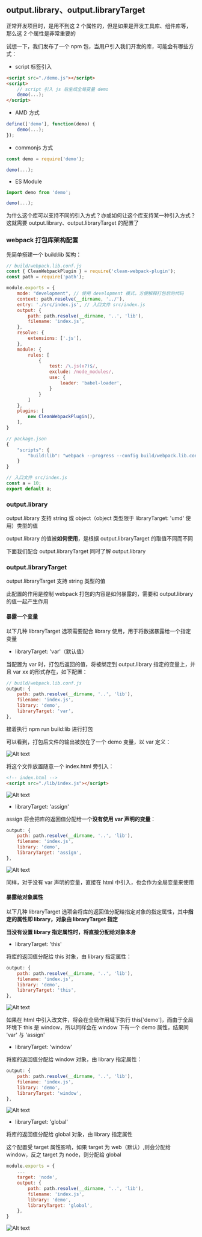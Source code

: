## output.library、output.libraryTarget

正常开发项目时，是用不到这 2 个属性的，但是如果是开发工具库、组件库等，那么这 2 个属性是非常重要的

试想一下，我们发布了一个 npm 包，当用户引入我们开发的库，可能会有哪些方式：

- script 标签引入

```html
<script src="./demo.js"></script>
<script>
    // script 引入 js 后生成全局变量 demo
    demo(...);
</script>
```

- AMD 方式

```js
define(['demo'], function(demo) {
    demo(...);
});
```

- commonjs 方式

```js
const demo = require('demo');

demo(...);
```

- ES Module

```js
import demo from 'demo';

demo(...);
```

为什么这个库可以支持不同的引入方式？亦或如何让这个库支持某一种引入方式？这就需要 output.library、output.libraryTarget 的配置了

### webpack 打包库架构配置

先简单搭建一个 build:lib 架构：

```js
// build/webpack.lib.conf.js
const { CleanWebpackPlugin } = require('clean-webpack-plugin');
const path = require('path');

module.exports = {
    mode: "development", // 使用 development 模式，方便解释打包后的代码
    context: path.resolve(__dirname, '../'),
    entry: './src/index.js', // 入口文件 src/index.js
    output: {
        path: path.resolve(__dirname, '..', 'lib'),
        filename: 'index.js',
    },
    resolve: {
        extensions: ['.js'],
    },
    module: {
        rules: [
            {
                test: /\.js(x?)$/,
                exclude: /node_modules/,
                use: {
                    loader: 'babel-loader', 
                }
            }
        ]
    },
    plugins: [
        new CleanWebpackPlugin(),
    ],
}

```

```js
// package.json
{
    "scripts": {
        "build:lib": "webpack --progress --config build/webpack.lib.conf.js"
    }
}
```

```js
// 入口文件 src/index.js
const a = 10;
export default a;
```

### output.library

output.library 支持 string 或 object（object 类型限于 libraryTarget: 'umd' 使用）类型的值

output.library 的值被**如何使用**，是根据 output.libraryTarget 的取值不同而不同

下面我们配合 output.libraryTarget 同时了解 output.library

### output.libraryTarget

output.libraryTarget 支持 string 类型的值

此配置的作用是控制 webpack 打包的内容是如何暴露的，需要和 output.library 的值一起产生作用

#### 暴露一个变量

以下几种 libraryTarget 选项需要配合 library 使用，用于将数据暴露给一个指定变量

- libraryTarget: 'var'（默认值）

当配置为 var 时，打包后返回的值，将被绑定到 output.library 指定的变量上，并且 var xx 的形式存在，如下配置：

```js
// build/webpack.lib.conf.js
output: {
    path: path.resolve(__dirname, '..', 'lib'),
    filename: 'index.js',
    library: 'demo',
    libraryTarget: 'var',
},
```

接着执行 npm run build:lib 进行打包

可以看到，打包后文件的输出被放在了一个 demo 变量，以 var 定义：

![Alt text](./imgs/10-19.png)

将这个文件放置随意一个 index.html 旁引入：

```html
<!-- index.html -->
<script src="./lib/index.js"></script>
```

![Alt text](./imgs/10-20.png)

- libraryTarget: 'assign'

assign 将会把库的返回值分配给一个**没有使用 var 声明的变量**：

```js
output: {
    path: path.resolve(__dirname, '..', 'lib'),
    filename: 'index.js',
    library: 'demo',
    libraryTarget: 'assign',
},
```

![Alt text](./imgs/10-21.png)

同样，对于没有 var 声明的变量，直接在 html 中引入，也会作为全局变量来使用

#### 暴露给对象属性

以下几种 libraryTarget 选项会将库的返回值分配给指定对象的指定属性，其中**指定的属性即 library，对象由 libraryTarget 指定**

**当没有设置 library 指定属性时，将直接分配给对象本身**

- libraryTarget: 'this'

将库的返回值分配给 this 对象，由 library 指定属性：

```js
output: {
    path: path.resolve(__dirname, '..', 'lib'),
    filename: 'index.js',
    library: 'demo',
    libraryTarget: 'this',
},
```

![Alt text](./imgs/10-22.png)

如果在 html 中引入改文件，将会在全局作用域下执行 this['demo']，而由于全局环境下 this 是 window，所以同样会在 window 下有一个 demo 属性，结果同 'var' 与 'assign'

- libraryTarget: 'window'

将库的返回值分配给 window 对象，由 library 指定属性：

```js
output: {
    path: path.resolve(__dirname, '..', 'lib'),
    filename: 'index.js',
    library: 'demo',
    libraryTarget: 'window',
},
```

![Alt text](./imgs/10-23.png)

- libraryTarget: 'global'

将库的返回值分配给 global 对象，由 library 指定属性

这个配置受 target 属性影响，如果 target 为 web（默认）,则会分配给 window，反之 target 为 node，则分配给 global

```js
module.exports = {
    ...
    target: 'node',
    output: {
        path: path.resolve(__dirname, '..', 'lib'),
        filename: 'index.js',
        library: 'demo',
        libraryTarget: 'global',
    },
}
```

![Alt text](./imgs/10-24.png)